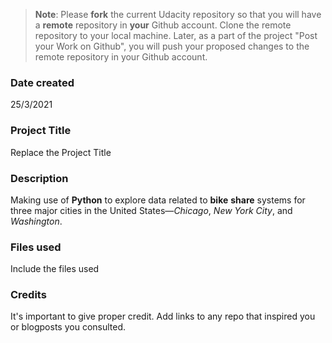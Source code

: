 >**Note**: Please **fork** the current Udacity repository so that you will have a **remote** repository in **your** Github account. Clone the remote repository to your local machine. Later, as a part of the project "Post your Work on Github", you will push your proposed changes to the remote repository in your Github account.

### Date created
25/3/2021

### Project Title
Replace the Project Title

### Description
Making use of **Python** to explore data related to **bike** **share** systems for three major cities in the United States—*Chicago*, *New* *York* *City*, and *Washington*.

### Files used
Include the files used

### Credits
It's important to give proper credit. Add links to any repo that inspired you or blogposts you consulted.

